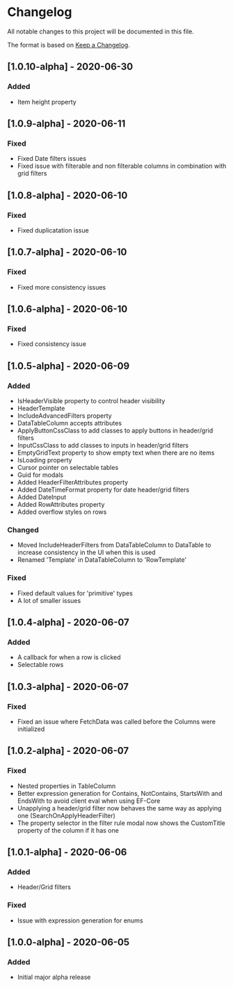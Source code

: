 # Changelog
All notable changes to this project will be documented in this file.

The format is based on [Keep a Changelog](https://keepachangelog.com/en/1.0.0/).

## [1.0.10-alpha] - 2020-06-30
### Added
- Item height property

## [1.0.9-alpha] - 2020-06-11
### Fixed
- Fixed Date filters issues
- Fixed issue with filterable and non filterable columns in combination with grid filters 

## [1.0.8-alpha] - 2020-06-10
### Fixed
- Fixed duplicatation issue

## [1.0.7-alpha] - 2020-06-10
### Fixed
- Fixed more consistency issues

## [1.0.6-alpha] - 2020-06-10
### Fixed
- Fixed consistency issue

## [1.0.5-alpha] - 2020-06-09
### Added
- IsHeaderVisible property to control header visibility
- HeaderTemplate
- IncludeAdvancedFilters property
- DataTableColumn accepts attributes
- ApplyButtonCssClass to add classes to apply buttons in  header/grid filters
- InputCssClass to add classes to inputs in header/grid filters
- EmptyGridText property to show empty text when there are no items
- IsLoading property
- Cursor pointer on selectable tables
- Guid for modals
- Added HeaderFilterAttributes property
- Added DateTimeFormat property for date header/grid filters
- Added DateInput
- Added RowAttributes property
- Added overflow styles on rows

### Changed
- Moved IncludeHeaderFilters from DataTableColumn to DataTable
to increase consistency in the UI when this is used
- Renamed 'Template' in DataTableColumn to 'RowTemplate'

### Fixed
- Fixed default values for 'primitive' types
- A lot of smaller issues

## [1.0.4-alpha] - 2020-06-07
### Added
- A callback for when a row is clicked
- Selectable rows

## [1.0.3-alpha] - 2020-06-07
### Fixed
- Fixed an issue where FetchData was called before the Columns were initialized

## [1.0.2-alpha] - 2020-06-07
### Fixed
- Nested properties in TableColumn 
- Better expression generation for Contains, NotContains, StartsWith and EndsWith to avoid client eval when using EF-Core
- Unapplying a header/grid filter now behaves the same way as applying one (SearchOnApplyHeaderFilter)
- The property selector in the filter rule modal now shows the CustomTitle property of the column if it has one

## [1.0.1-alpha] - 2020-06-06
### Added
- Header/Grid filters

### Fixed
- Issue with expression generation for enums

## [1.0.0-alpha] - 2020-06-05
### Added
- Initial major alpha release
